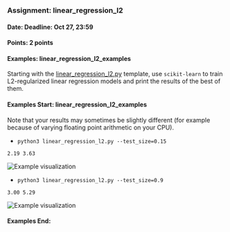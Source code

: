 ### Assignment: linear_regression_l2
#### Date: Deadline: Oct 27, 23:59
#### Points: 2 points
#### Examples: linear_regression_l2_examples

Starting with the [linear_regression_l2.py](https://github.com/ufal/npfl129/tree/past-2021/labs/02/linear_regression_l2.py)
template, use `scikit-learn` to train L2-regularized linear regression models
and print the results of the best of them.

#### Examples Start: linear_regression_l2_examples
Note that your results may sometimes be slightly different (for example because of varying floating point arithmetic on your CPU).
- `python3 linear_regression_l2.py --test_size=0.15`
```
2.19 3.63
```
![Example visualization](//ufal.mff.cuni.cz/~straka/courses/npfl129/2021/tasks/figures/linear_regression_l2_1.svgz)
- `python3 linear_regression_l2.py --test_size=0.9`
```
3.00 5.29
```
![Example visualization](//ufal.mff.cuni.cz/~straka/courses/npfl129/2021/tasks/figures/linear_regression_l2_2.svgz)
#### Examples End:
